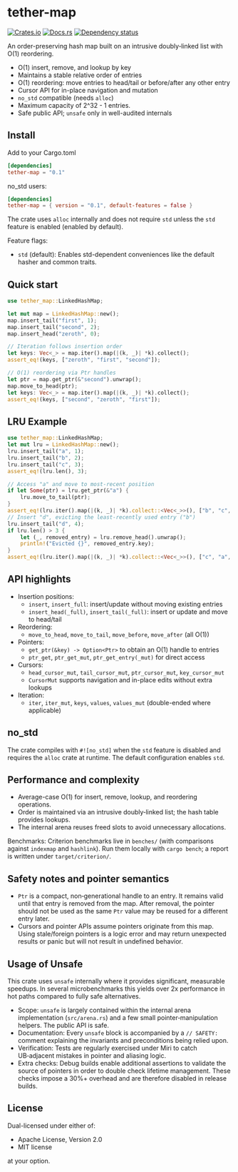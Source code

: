 # tether-map

[![Crates.io](https://img.shields.io/crates/v/tether-map.svg?style=for-the-badge)](https://crates.io/crates/tether-map)
[![Docs.rs](https://img.shields.io/docsrs/tether-map/latest?style=for-the-badge)](https://docs.rs/tether-map)
[![Dependency status](https://deps.rs/repo/github/jesterhearts/tether-map/status.svg?style=for-the-badge)](https://deps.rs/repo/github/jesterhearts/tether-map)

An order-preserving hash map built on an intrusive doubly‑linked list with O(1) reordering.

- O(1) insert, remove, and lookup by key
- Maintains a stable relative order of entries
- O(1) reordering: move entries to head/tail or before/after any other entry
- Cursor API for in-place navigation and mutation
- `no_std` compatible (needs `alloc`)
- Maximum capacity of 2^32 - 1 entries.
- Safe public API; `unsafe` only in well-audited internals

## Install

Add to your Cargo.toml

```toml
[dependencies]
tether-map = "0.1"
```

no_std users:

```toml
[dependencies]
tether-map = { version = "0.1", default-features = false }
```

The crate uses `alloc` internally and does not require `std` unless the `std` feature is enabled
(enabled by default).

Feature flags:

- `std` (default): Enables std-dependent conveniences like the default hasher and common traits.

## Quick start

```rust
use tether_map::LinkedHashMap;

let mut map = LinkedHashMap::new();
map.insert_tail("first", 1);
map.insert_tail("second", 2);
map.insert_head("zeroth", 0);

// Iteration follows insertion order
let keys: Vec<_> = map.iter().map(|(k, _)| *k).collect();
assert_eq!(keys, ["zeroth", "first", "second"]);

// O(1) reordering via Ptr handles
let ptr = map.get_ptr(&"second").unwrap();
map.move_to_head(ptr);
let keys: Vec<_> = map.iter().map(|(k, _)| *k).collect();
assert_eq!(keys, ["second", "zeroth", "first"]);
```

## LRU Example
```rust
use tether_map::LinkedHashMap;
let mut lru = LinkedHashMap::new();
lru.insert_tail("a", 1);
lru.insert_tail("b", 2);
lru.insert_tail("c", 3);
assert_eq!(lru.len(), 3);

// Access "a" and move to most-recent position
if let Some(ptr) = lru.get_ptr(&"a") {
	lru.move_to_tail(ptr);
}		
assert_eq!(lru.iter().map(|(k, _)| *k).collect::<Vec<_>>(), ["b", "c", "a"]);
// Insert "d", evicting the least-recently used entry ("b")
lru.insert_tail("d", 4);
if lru.len() > 3 {
	let (_, removed_entry) = lru.remove_head().unwrap();
	println!("Evicted {}", removed_entry.key);
}
assert_eq!(lru.iter().map(|(k, _)| *k).collect::<Vec<_>>(), ["c", "a", "d"]);
```

## API highlights

- Insertion positions:
	- `insert`, `insert_full`: insert/update without moving existing entries
	- `insert_head(_full)`, `insert_tail(_full)`: insert or update and move to head/tail
- Reordering:
	- `move_to_head`, `move_to_tail`, `move_before`, `move_after` (all O(1))
- Pointers:
	- `get_ptr(&key) -> Option<Ptr>` to obtain an O(1) handle to entries
	- `ptr_get`, `ptr_get_mut`, `ptr_get_entry(_mut)` for direct access
- Cursors:
	- `head_cursor_mut`, `tail_cursor_mut`, `ptr_cursor_mut`, `key_cursor_mut`
	- `CursorMut` supports navigation and in-place edits without extra lookups
- Iteration:
	- `iter`, `iter_mut`, `keys`, `values`, `values_mut` (double-ended where applicable)

## no_std

The crate compiles with `#![no_std]` when the `std` feature is disabled and requires the `alloc` crate at runtime. The default configuration enables `std`.

## Performance and complexity

- Average-case O(1) for insert, remove, lookup, and reordering operations.
- Order is maintained via an intrusive doubly‑linked list; the hash table provides lookups.
- The internal arena reuses freed slots to avoid unnecessary allocations.

Benchmarks: Criterion benchmarks live in `benches/` (with comparisons against `indexmap` and
`hashlink`). Run them locally with `cargo bench`; a report is written under `target/criterion/`.

## Safety notes and pointer semantics

- `Ptr` is a compact, non‑generational handle to an entry. It remains valid until that entry is
  removed from the map. After removal, the pointer should not be used as the same `Ptr` value may be
  reused for a different entry later.
- Cursors and pointer APIs assume pointers originate from this map. Using stale/foreign pointers is
  a logic error and may return unexpected results or panic but will not result in undefined behavior.

## Usage of Unsafe

This crate uses `unsafe` internally where it provides significant, measurable speedups. In several
microbenchmarks this yields over 2x performance in hot paths compared to fully safe alternatives.

- Scope: `unsafe` is largely contained within the internal arena implementation (`src/arena.rs`) and
  a few small pointer‑manipulation helpers. The public API is safe.
- Documentation: Every `unsafe` block is accompanied by a `// SAFETY:` comment explaining the
  invariants and preconditions being relied upon.
- Verification: Tests are regularly exercised under Miri to catch UB‑adjacent mistakes in pointer
  and aliasing logic.
- Extra checks: Debug builds enable additional assertions to validate the source of pointers in
  order to double check lifetime management. These checks impose a 30%+ overhead and are therefore
  disabled in release builds.

## License

Dual-licensed under either of:

- Apache License, Version 2.0
- MIT license

at your option.
